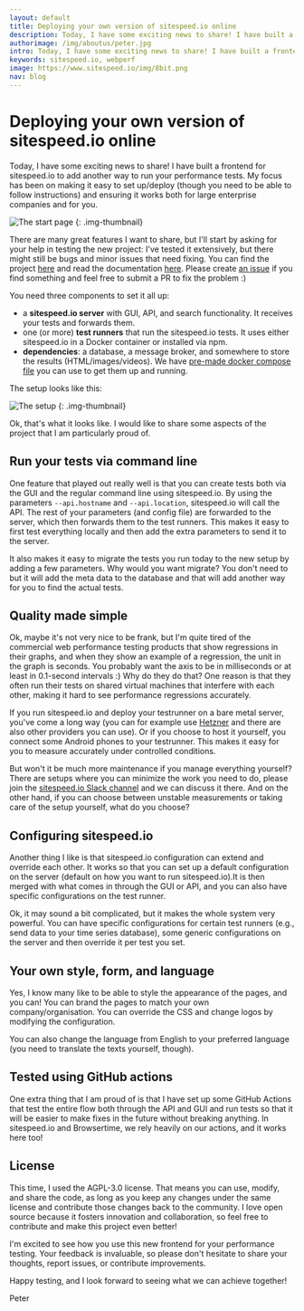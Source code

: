 ```yaml
---
layout: default
title: Deploying your own version of sitespeed.io online
description: Today, I have some exciting news to share! I have built a frontend for sitespeed.io to add another way to run your performance tests.
authorimage: /img/aboutus/peter.jpg
intro: Today, I have some exciting news to share! I have built a frontend for sitespeed.io to add another way to run your performance tests.
keywords: sitespeed.io, webperf
image: https://www.sitespeed.io/img/8bit.png
nav: blog
---
```


# Deploying your own version of sitespeed.io online
Today, I have some exciting news to share! I have built a frontend for sitespeed.io to add another way to run your performance tests. My focus has been on making it easy to set up/deploy (though you need to be able to follow instructions) and ensuring it works both for large enterprise companies and for you.

![The start page]({{site.baseurl}}/img/onlineteststart.png)
{: .img-thumbnail}

There are many great features I want to share, but I'll start by asking for your help in testing the new project: I've tested it extensively, but there might still be bugs and minor issues that need fixing. You can find the project [here](https://github.com/sitespeedio/onlinetes) and read the documentation [here](https://www.sitespeed.io/documentation/onlinetest/). Please create [an issue](https://github.com/sitespeedio/onlinetest/issues/new) if you find something and feel free to submit a PR to fix the problem :)

You need three components to set it all up:
* a **sitespeed.io server** with GUI, API, and search functionality. It receives your tests and forwards them.
* one (or more) **test runners** that run the sitespeed.io tests. It uses either sitespeed.io in a Docker container or installed via npm.
* **dependencies**: a database, a message broker, and somewhere to store the results (HTML/images/videos). We have [pre-made docker compose file](https://github.com/sitespeedio/onlinetest/blob/main/docker-compose.yml) you can use to get them up and running.

The setup looks like this:

![The setup]({{site.baseurl}}/img/onlinetestsetup.png)
{: .img-thumbnail}

Ok, that's what it looks like. I would like to share some aspects of the project that I am particularly proud of.

## Run your tests via command line

One feature that played out really well is that you can create tests both via the GUI and the regular command line using sitespeed.io. By using the parameters `--api.hostname` and `--api.location`, sitespeed.io will call the API. The rest of your parameters (and config file) are forwarded to the server, which then forwards them to the test runners. This makes it easy to first test everything locally and then add the extra parameters to send it to the server.

It also makes it easy to migrate the tests you run today to the new setup by adding a few parameters. Why would you want migrate? You don't need to but it will add the meta data to the database and that will add another way for you to find the actual tests. 

## Quality made simple

Ok, maybe it's not very nice to be frank, but I'm quite tired of the commercial web performance testing products that show regressions in their graphs, and when they show an example of a regression, the unit in the graph is seconds. You probably want the axis to be in milliseconds or at least in 0.1-second intervals :) Why do they do that? One reason is that they often run their tests on shared virtual machines that interfere with each other, making it hard to see performance regressions accurately.

If you run sitespeed.io and deploy your testrunner on a bare metal server, you've come a long way (you can for example use [Hetzner](https://www.hetzner.com) and there are also other providers you can use). Or if you choose to host it yourself, you connect some Android phones to your testrunner. This makes it easy for you to measure accurately under controlled conditions.

But won't it be much more maintenance if you manage everything yourself? There are setups where you can minimize the work you need to do, please join the [sitespeed.io Slack channel](https://join.slack.com/t/sitespeedio/shared_invite/zt-296jzr7qs-d6DId2KpEnMPJSQ8_R~WFw) and we can discuss it there. And on the other hand, if you can choose between unstable measurements or taking care of the setup yourself, what do you choose?

## Configuring sitespeed.io

Another thing I like is that sitespeed.io configuration can extend and override each other. It works so that you can set up a default configuration on the server (default on how you want to run sitespeed.io).It is then merged with what comes in through the GUI or API, and you can also have specific configurations on the test runner. 

Ok, it may sound a bit complicated, but it makes the whole system very powerful. You can have specific configurations for certain test runners (e.g., send data to your time series database), some generic configurations on the server and then override it per test you set.


## Your own style, form, and language

Yes, I know many like to be able to style the appearance of the pages, and you can! You can brand the pages to match your own company/organisation. You can override the CSS and change logos by modifying the configuration. 

You can also change the language from English to your preferred language (you need to translate the texts yourself, though).

## Tested using GitHub actions
One extra thing that I am proud of is that I have set up some GitHub Actions that test the entire flow both through the API and GUI and run tests so that it will be easier to make fixes in the future without breaking anything. In sitespeed.io and Browsertime, we rely heavily on our actions, and it works here too!

## License

This time, I used the AGPL-3.0 license. That means you can use, modify, and share the code, as long as you keep any changes under the same license and contribute those changes back to the community. I love open source because it fosters innovation and collaboration, so feel free to contribute and make this project even better!

I'm excited to see how you use this new frontend for your performance testing. Your feedback is invaluable, so please don't hesitate to share your thoughts, report issues, or contribute improvements.

Happy testing, and I look forward to seeing what we can achieve together!

Peter